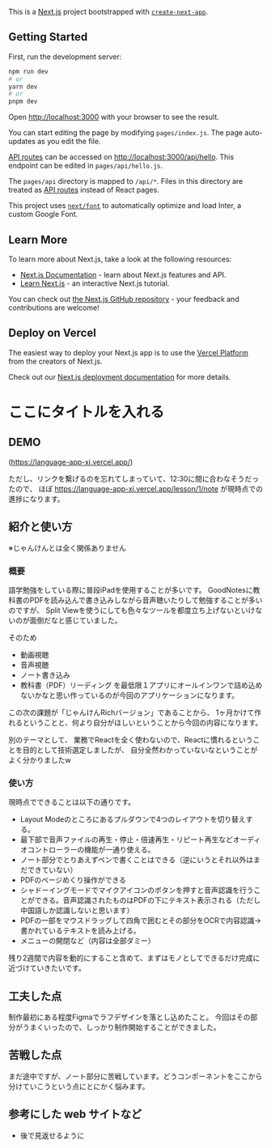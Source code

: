 This is a [Next.js](https://nextjs.org/) project bootstrapped with [`create-next-app`](https://github.com/vercel/next.js/tree/canary/packages/create-next-app).

## Getting Started

First, run the development server:

```bash
npm run dev
# or
yarn dev
# or
pnpm dev
```

Open [http://localhost:3000](http://localhost:3000) with your browser to see the result.

You can start editing the page by modifying `pages/index.js`. The page auto-updates as you edit the file.

[API routes](https://nextjs.org/docs/api-routes/introduction) can be accessed on [http://localhost:3000/api/hello](http://localhost:3000/api/hello). This endpoint can be edited in `pages/api/hello.js`.

The `pages/api` directory is mapped to `/api/*`. Files in this directory are treated as [API routes](https://nextjs.org/docs/api-routes/introduction) instead of React pages.

This project uses [`next/font`](https://nextjs.org/docs/basic-features/font-optimization) to automatically optimize and load Inter, a custom Google Font.

## Learn More

To learn more about Next.js, take a look at the following resources:

- [Next.js Documentation](https://nextjs.org/docs) - learn about Next.js features and API.
- [Learn Next.js](https://nextjs.org/learn) - an interactive Next.js tutorial.

You can check out [the Next.js GitHub repository](https://github.com/vercel/next.js/) - your feedback and contributions are welcome!

## Deploy on Vercel

The easiest way to deploy your Next.js app is to use the [Vercel Platform](https://vercel.com/new?utm_medium=default-template&filter=next.js&utm_source=create-next-app&utm_campaign=create-next-app-readme) from the creators of Next.js.

Check out our [Next.js deployment documentation](https://nextjs.org/docs/deployment) for more details.



# ここにタイトルを入れる

## DEMO
(https://language-app-xi.vercel.app/)

ただし、リンクを繋げるのを忘れてしまっていて、12:30に間に合わなそうだったので、
ほぼ
https://language-app-xi.vercel.app/lesson/1/note
が現時点での進捗になります。

## 紹介と使い方
※じゃんけんとは全く関係ありません

### 概要
語学勉強をしている際に普段iPadを使用することが多いです。
GoodNotesに教科書のPDFを読み込んで書き込みしながら音声聴いたりして勉強することが多いのですが、
Split Viewを使うにしても色々なツールを都度立ち上げないといけないのが面倒だなと感じていました。

そのため
- 動画視聴
- 音声視聴
- ノート書き込み
- 教科書（PDF）リーディング
を最低限１アプリにオールインワンで詰め込めないかなと思い作っているのが今回のアプリケーションになります。

この次の課題が「じゃんけんRichバージョン」であることから、
1ヶ月かけて作れるということと、何より自分がほしいということから今回の内容になります。

別のテーマとして、
業務でReactを全く使わないので、Reactに慣れるということを目的として技術選定しましたが、
自分全然わかっていないなということがよく分かりましたw

### 使い方
現時点でできることは以下の通りです。

- Layout Modeのところにあるプルダウンで4つのレイアウトを切り替えする。
- 最下部で音声ファイルの再生・停止・倍速再生・リピート再生などオーディオコントローラーの機能が一通り使える。
- ノート部分でとりあえずペンで書くことはできる（逆にいうとそれ以外はまだできていない）
- PDFのページめくり操作ができる
- シャドーイングモードでマイクアイコンのボタンを押すと音声認識を行うことができる。音声認識されたものはPDFの下にテキスト表示される（ただし中国語しか認識しないと思います）
- PDFの一部をマウスドラッグして四角で囲むとその部分をOCRで内容認識→書かれているテキストを読み上げる。
- メニューの開閉など（内容は全部ダミー）


残り2週間で内容を動的にすること含めて、まずはモノとしてできるだけ完成に近づけていきたいです。



## 工夫した点
制作最初にある程度Figmaでラフデザインを落とし込めたこと。
今回はその部分がうまくいったので、しっかり制作開始することができました。


## 苦戦した点
まだ途中ですが、ノート部分に苦戦しています。どうコンポーネントをここから分けていこうという点にとにかく悩みます。

## 参考にした web サイトなど

  - 後で見返せるように